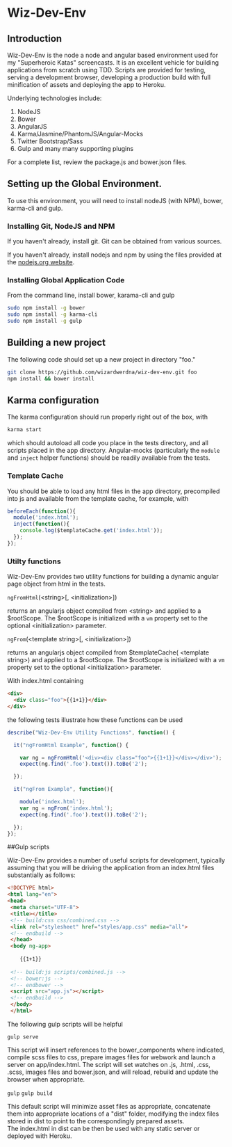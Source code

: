 # Wiz-Dev-Env

## Introduction

Wiz-Dev-Env is the node a node and angular based environment 
used for my "Superheroic Katas" screencasts.  It is an excellent vehicle for
building applications from scratch using TDD.  Scripts are provided for
testing, serving a development browser, developing a production build with
full minification of assets and deploying the app to Heroku.

Underlying technologies include:

  1. NodeJS
  1. Bower
  1. AngularJS
  1. Karma/Jasmine/PhantomJS/Angular-Mocks
  1. Twitter Bootstrap/Sass
  1. Gulp and many many supporting plugins

For a complete list, review the package.js and bower.json files.

## Setting up the Global Environment.

To use this environment, you will need to install nodeJS (with NPM), bower, 
karma-cli and gulp.

### Installing Git, NodeJS and NPM

If you haven't already, install git.  Git can be obtained from various sources.

If you haven't already, install nodejs and npm by using the files provided
at the [nodejs.org website](http://nodejs.org/).

### Installing Global Application Code
From the command line, install bower, karama-cli and gulp

```bash
sudo npm install -g bower
sudo npm install -g karma-cli
sudo npm install -g gulp
```

## Building a new project

The following code should set up a new project in directory "foo."

```bash
git clone https://github.com/wizardwerdna/wiz-dev-env.git foo
npm install && bower install
```

## Karma configuration

The karma configuration should run properly right out of the box, with

```bash
karma start
```

which should autoload all code you place in the tests directory, and 
all scripts placed in the app directory.  Angular-mocks (particularly the 
`module` and `inject` helper functions) should be readily
available from the tests.  

### Template Cache
You should be able to load any
html files in the app directory, precompiled into js and available
from the template cache, for example, with

```javascript
beforeEach(function(){
  module('index.html');
  inject(function(){
    console.log($templateCache.get('index.html'));
  });
});
```

### Utilty functions

Wiz-Dev-Env provides two utility functions for building a dynamic angular
page object from html in the tests.

  `ngFromHtml`(\<string\>[, \<initialization>\])

returns an angularjs object compiled from \<string\> and applied to a 
$rootScope.  The \$rootScope is initialized with a `vm` property set to the 
optional \<initialization\> parameter.

  `ngFrom`(\<template string\>[, \<initialization\>])

returns an angularjs object compiled from \$templateCache(
\<template string>\) and applied to a \$rootScope.  The \$rootScope is 
initialized with a `vm` property set to the 
optional \<initialization\> parameter.

With index.html containing

```html
<div>
  <div class="foo">{{1+1}}</div>
</div>
```

the following tests illustrate how these functions can be used

```javascript
describe("Wiz-Dev-Env Utility Functions", function() {

  it("ngFromHtml Example", function() {

    var ng = ngFromHtml('<div><div class="foo">{{1+1}}</div></div>');
    expect(ng.find('.foo').text()).toBe('2');

  });

  it("ngFrom Example", function(){

    module('index.html');
    var ng = ngFrom('index.html');
    expect(ng.find('.foo').text()).toBe('2');

  });
});	
```

##Gulp scripts

Wiz-Dev-Env provides a number of useful scripts for development, typically
assuming that you will be driving the application from an index.html files
substantially as follows:
```html
<!DOCTYPE html>
<html lang="en">
<head>
 <meta charset="UTF-8">
 <title></title>
 <!-- build:css css/combined.css -->
 <link rel="stylesheet" href="styles/app.css" media="all">
 <!-- endbuild -->
 </head>
 <body ng-app>
 
    {{1+1}}  
 
 <!-- build:js scripts/combined.js -->
 <!-- bower:js -->
 <!-- endbower -->
 <script src="app.js"></script>
 <!-- endbuild -->
 </body>
 </html>

```

The following gulp scripts will be helpful

`gulp serve`

This script will insert references to the bower_components where indicated,
compile scss files to css, prepare images files for webwork and launch a server
on app/index.html.  The script will set watches on .js, .html, .css, .scss,
images files and bower.json, and will reload, rebuild and update the browser when appropriate.

`gulp`
`gulp build`

This default script will minimize asset files as appropriate, concatenate 
them into appropriate locations of a "dist" folder, modifying the index 
files stored in dist to point to the correspondingly prepared assets.  
The index.html in dist can be then be used with any static server or deployed
with Heroku. 
